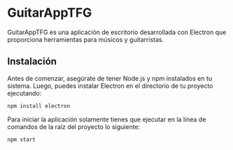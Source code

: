 # GuitarAppTFG

GuitarAppTFG es una aplicación de escritorio desarrollada con Electron que proporciona herramientas para músicos y guitarristas.

## Instalación

Antes de comenzar, asegúrate de tener Node.js y npm instalados en tu sistema. Luego, puedes instalar Electron en el directorio de tu proyecto ejecutando:

```bash
npm install electron
```
Para iniciar la aplicación solamente tienes que ejecutar en la línea de comandos de la raíz del proyecto lo siguiente:

```bash
npm start
```
